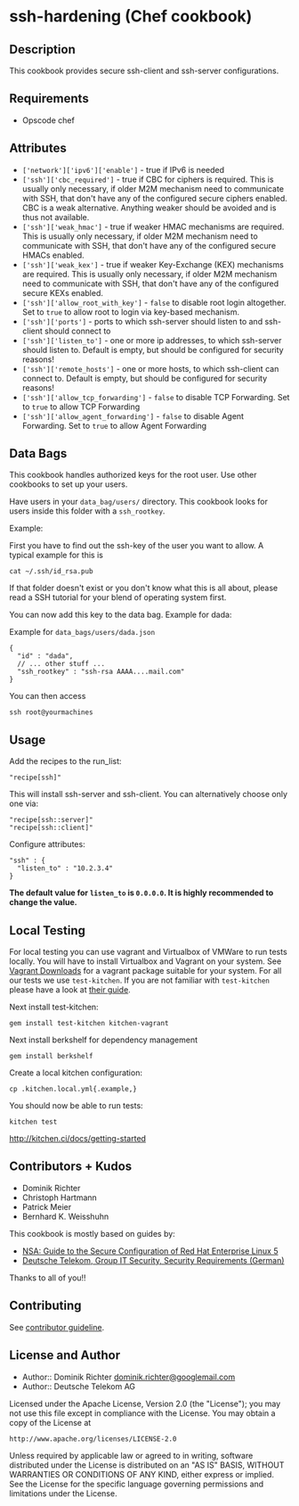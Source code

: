 # ssh-hardening (Chef cookbook)

## Description

This cookbook provides secure ssh-client and ssh-server configurations.

## Requirements

* Opscode chef

## Attributes

* `['network']['ipv6']['enable']` - true if IPv6 is needed
* `['ssh']['cbc_required']` - true if CBC for ciphers is required. This is usually only necessary, if older M2M mechanism need to communicate with SSH, that don't have any of the configured secure ciphers enabled. CBC is a weak alternative. Anything weaker should be avoided and is thus not available.
* `['ssh']['weak_hmac']` - true if weaker HMAC mechanisms are required. This is usually only necessary, if older M2M mechanism need to communicate with SSH, that don't have any of the configured secure HMACs enabled. 
* `['ssh']['weak_kex']` - true if weaker Key-Exchange (KEX) mechanisms are required. This is usually only necessary, if older M2M mechanism need to communicate with SSH, that don't have any of the configured secure KEXs enabled.
* `['ssh']['allow_root_with_key']` - `false` to disable root login altogether. Set to `true` to allow root to login via key-based mechanism.
* `['ssh']['ports']` - ports to which ssh-server should listen to and ssh-client should connect to
* `['ssh']['listen_to']` - one or more ip addresses, to which ssh-server should listen to. Default is empty, but should be configured for security reasons!
* `['ssh']['remote_hosts']` - one or more hosts, to which ssh-client can connect to. Default is empty, but should be configured for security reasons!
* `['ssh']['allow_tcp_forwarding']` - `false` to disable TCP Forwarding. Set to `true` to allow TCP Forwarding
* `['ssh']['allow_agent_forwarding']` - `false` to disable Agent Forwarding. Set to `true` to allow Agent Forwarding

## Data Bags

This cookbook handles authorized keys for the root user. Use other cookbooks to set up your users.

Have users in your `data_bag/users/` directory. This cookbook looks for users inside this folder with a `ssh_rootkey`.

Example: 

First you have to find out the ssh-key of the user you want to allow. A typical example for this is

    cat ~/.ssh/id_rsa.pub

If that folder doesn't exist or you don't know what this is all about, please read a SSH tutorial for your blend of operating system first.

You can now add this key to the data bag. Example for dada:

Example for `data_bags/users/dada.json`

    {
      "id" : "dada",
      // ... other stuff ...
      "ssh_rootkey" : "ssh-rsa AAAA....mail.com"
    }

You can then access

    ssh root@yourmachines


## Usage

Add the recipes to the run_list:
    
    "recipe[ssh]"

This will install ssh-server and ssh-client. You can alternatively choose only one via:

    "recipe[ssh::server]"
    "recipe[ssh::client]"

Configure attributes:

    "ssh" : {
      "listen_to" : "10.2.3.4"
    }

**The default value for `listen_to` is `0.0.0.0`. It is highly recommended to change the value.**

## Local Testing

For local testing you can use vagrant and Virtualbox of VMWare to run tests locally. You will have to install Virtualbox and Vagrant on your system. See [Vagrant Downloads](http://downloads.vagrantup.com/) for a vagrant package suitable for your system. For all our tests we use `test-kitchen`. If you are not familiar with `test-kitchen` please have a look at [their guide](http://kitchen.ci/docs/getting-started).

Next install test-kitchen:

    gem install test-kitchen kitchen-vagrant

Next install berkshelf for dependency management

    gem install berkshelf

Create a local kitchen configuration:

    cp .kitchen.local.yml{.example,}

You should now be able to run tests:

    kitchen test

http://kitchen.ci/docs/getting-started

## Contributors + Kudos

* Dominik Richter
* Christoph Hartmann
* Patrick Meier
* Bernhard K. Weisshuhn

This cookbook is mostly based on guides by:

* [NSA: Guide to the Secure Configuration of Red Hat Enterprise Linux 5](http://www.nsa.gov/ia/_files/os/redhat/rhel5-pamphlet-i731.pdf)
* [Deutsche Telekom, Group IT Security, Security Requirements (German)](http://www.telekom.com/static/-/155996/7/technische-sicherheitsanforderungen-si)

Thanks to all of you!!

## Contributing

See [contributor guideline](CONTRIBUTING.md).

## License and Author

* Author:: Dominik Richter <dominik.richter@googlemail.com>
* Author:: Deutsche Telekom AG

Licensed under the Apache License, Version 2.0 (the "License");
you may not use this file except in compliance with the License.
You may obtain a copy of the License at

    http://www.apache.org/licenses/LICENSE-2.0

Unless required by applicable law or agreed to in writing, software
distributed under the License is distributed on an "AS IS" BASIS,
WITHOUT WARRANTIES OR CONDITIONS OF ANY KIND, either express or implied.
See the License for the specific language governing permissions and
limitations under the License.
